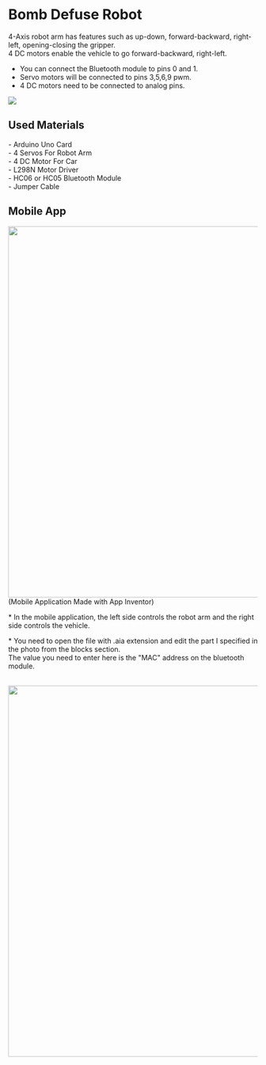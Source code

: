 # Bomb Defuse Robot
4-Axis robot arm has features such as up-down, forward-backward, right-left, opening-closing the gripper. <br> 4 DC motors enable the vehicle to go forward-backward, right-left.
<br>
- You can connect the Bluetooth module to pins 0 and 1. <br>
- Servo motors will be connected to pins 3,5,6,9 pwm. <br>
- 4 DC motors need to be connected to analog pins.
<img src="https://i.hizliresim.com/tob5myg.jpg" border="0">
<br>
<h2>Used Materials</h2>
- Arduino Uno Card
<br>
- 4 Servos For Robot Arm
<br>
- 4 DC Motor For Car
<br>
- L298N Motor Driver
<br>
- HC06 or HC05 Bluetooth Module
<br>
- Jumper Cable
<br>
<h2>Mobile App</h2>
<img src="https://github.com/mesubasi/Bomb-Defuse-Robot/assets/88106043/2c75e87f-b851-4bfd-9986-35d9ee85c7a6" width="750px">
<br>
(Mobile Application Made with App Inventor)
<br>
<p>* In the mobile application, the left side controls the robot arm and the right side controls the vehicle.</p>
<p>* You need to open the file with .aia extension and edit the part I specified in the photo from the blocks section.<br> The value you need to enter here is the "MAC" address on the bluetooth module.</p>
<br>
<img src="https://github.com/mesubasi/Bomb-Defuse-Robot/assets/88106043/61c8dc1c-9726-46a4-a86f-4d637b632a49" border="0" width="750px">
